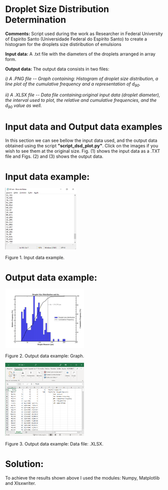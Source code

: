 # Droplet Size Distribution Determination

**Comments:**
Script used during the work as Researcher in Federal University of Espirito Santo (Universidade Federal do Espírito Santo) to create a histogram for the droplets size distiribution of emulsions

**Input data:**
A .txt file with the diameters of the droplets arranged in array form.

**Output data:**
The output data consists  in two files: 

_i) A .PNG file -- Graph containing: Histogram of droplet size distribution, a line plot of the cumulative frequency and a representation of <html>d<sub>90</sub></html>._

_ii) A .XLSX file -- Data file containing:original input data (droplet diameter), the interval used to plot, the relative and cumulative frequencies, and the <html>d<sub>90</sub></html> value as well._ 

# Input data and Output data examples

In this section we can see bellow the input data used, and the output data obtained using the script **"script_dsd_plot.py"**. Click on the images if you wish to see them at the original size. Fig. (1) shows the input data as a .TXT file and Figs. (2) and (3) shows the output data.

# Input data example:
<img src="https://github.com/Mcostalonga/Emulsion_Droplet_Size_Distribution/blob/master/example/input_example.png" width="45%" height="45%" alt="Input data example">
<p>Figure 1. Input data example.</p>


# Output data example:
<img src="https://github.com/Mcostalonga/Emulsion_Droplet_Size_Distribution/blob/master/example/output2_example.png" width="50%" height="50%" alt="Output data example">
<p>Figure 2. Output data example: Graph.</p>
     
<img src="https://github.com/Mcostalonga/Emulsion_Droplet_Size_Distribution/blob/master/example/output1_example.png" width="50%" height="50%" alt="Output data example">
<p>Figure 3. Output data example: Data file: .XLSX.</p>

# Solution:

To achieve the results shown above I used the modules: Numpy, Matplotlib and Xlsxwriter.
